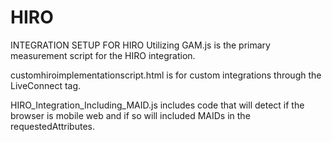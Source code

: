 # HIRO
INTEGRATION SETUP FOR HIRO Utilizing GAM.js is the primary measurement script for the HIRO integration. 

customhiroimplementationscript.html is for custom integrations through the LiveConnect tag. 

HIRO_Integration_Including_MAID.js includes code that will detect if the browser is mobile web and if so will included MAIDs in the requestedAttributes. 
